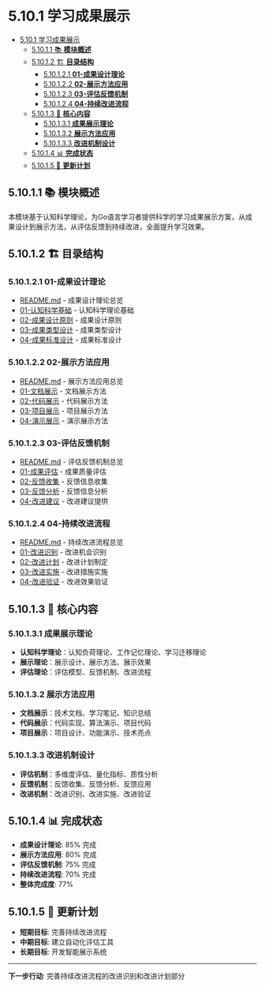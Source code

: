 # 5.10.1 学习成果展示

<!-- TOC START -->
- [5.10.1 学习成果展示](#5101-学习成果展示)
  - [5.10.1.1 📚 **模块概述**](#51011--模块概述)
  - [5.10.1.2 🏗️ **目录结构**](#51012-️-目录结构)
    - [5.10.1.2.1 **01-成果设计理论**](#510121-01-成果设计理论)
    - [5.10.1.2.2 **02-展示方法应用**](#510122-02-展示方法应用)
    - [5.10.1.2.3 **03-评估反馈机制**](#510123-03-评估反馈机制)
    - [5.10.1.2.4 **04-持续改进流程**](#510124-04-持续改进流程)
  - [5.10.1.3 🎯 **核心内容**](#51013--核心内容)
    - [5.10.1.3.1 **成果展示理论**](#510131-成果展示理论)
    - [5.10.1.3.2 **展示方法应用**](#510132-展示方法应用)
    - [5.10.1.3.3 **改进机制设计**](#510133-改进机制设计)
  - [5.10.1.4 📊 **完成状态**](#51014--完成状态)
  - [5.10.1.5 🔄 **更新计划**](#51015--更新计划)
<!-- TOC END -->

## 5.10.1.1 📚 **模块概述**

本模块基于认知科学理论，为Go语言学习者提供科学的学习成果展示方案，从成果设计到展示方法，从评估反馈到持续改进，全面提升学习效果。

## 5.10.1.2 🏗️ **目录结构**

### 5.10.1.2.1 **01-成果设计理论**

- [README.md](01-成果设计理论/README.md) - 成果设计理论总览
- [01-认知科学基础](01-成果设计理论/01-认知科学基础/) - 认知科学理论基础
- [02-成果设计原则](01-成果设计理论/02-成果设计原则/) - 成果设计原则
- [03-成果类型设计](01-成果设计理论/03-成果类型设计/) - 成果类型设计
- [04-成果标准设计](01-成果设计理论/04-成果标准设计/) - 成果标准设计

### 5.10.1.2.2 **02-展示方法应用**

- [README.md](02-展示方法应用/README.md) - 展示方法应用总览
- [01-文档展示](02-展示方法应用/01-文档展示/) - 文档展示方法
- [02-代码展示](02-展示方法应用/02-代码展示/) - 代码展示方法
- [03-项目展示](02-展示方法应用/03-项目展示/) - 项目展示方法
- [04-演示展示](02-展示方法应用/04-演示展示/) - 演示展示方法

### 5.10.1.2.3 **03-评估反馈机制**

- [README.md](03-评估反馈机制/README.md) - 评估反馈机制总览
- [01-成果评估](03-评估反馈机制/01-成果评估/) - 成果质量评估
- [02-反馈收集](03-评估反馈机制/02-反馈收集/) - 反馈信息收集
- [03-反馈分析](03-评估反馈机制/03-反馈分析/) - 反馈信息分析
- [04-改进建议](03-评估反馈机制/04-改进建议/) - 改进建议提供

### 5.10.1.2.4 **04-持续改进流程**

- [README.md](04-持续改进流程/README.md) - 持续改进流程总览
- [01-改进识别](04-持续改进流程/01-改进识别/) - 改进机会识别
- [02-改进计划](04-持续改进流程/02-改进计划/) - 改进计划制定
- [03-改进实施](04-持续改进流程/03-改进实施/) - 改进措施实施
- [04-改进验证](04-持续改进流程/04-改进验证/) - 改进效果验证

## 5.10.1.3 🎯 **核心内容**

### 5.10.1.3.1 **成果展示理论**

- **认知科学理论**：认知负荷理论、工作记忆理论、学习迁移理论
- **展示理论**：展示设计、展示方法、展示效果
- **评估理论**：评估模型、反馈机制、改进流程

### 5.10.1.3.2 **展示方法应用**

- **文档展示**：技术文档、学习笔记、知识总结
- **代码展示**：代码实现、算法演示、项目代码
- **项目展示**：项目设计、功能演示、技术亮点

### 5.10.1.3.3 **改进机制设计**

- **评估机制**：多维度评估、量化指标、质性分析
- **反馈机制**：反馈收集、反馈分析、反馈应用
- **改进机制**：改进识别、改进实施、改进验证

## 5.10.1.4 📊 **完成状态**

- **成果设计理论**: 85% 完成
- **展示方法应用**: 80% 完成
- **评估反馈机制**: 75% 完成
- **持续改进流程**: 70% 完成
- **整体完成度**: 77%

## 5.10.1.5 🔄 **更新计划**

- **短期目标**: 完善持续改进流程
- **中期目标**: 建立自动化评估工具
- **长期目标**: 开发智能展示系统

---

**下一步行动**: 完善持续改进流程的改进识别和改进计划部分

